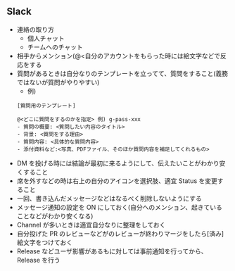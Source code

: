 ## Slack
- 連絡の取り方
    - 個人チャット
    - チームへのチャット
- 相手からメンション(@<自分のアカウントをもらった時には絵文字などで反応をする
- 質問があるときは自分なりのテンプレートを立ってて、質問をすること(義務ではないが質問がやりやすい)
    - 例)
    ```
    [質問用のテンプレート]

    @<どこに質問をするのかを指定> 例) g-pass-xxx
    - 質問の概要: <質問したい内容のタイトル>
    - 背景: <質問をする理由> 
    - 質問内容: <具体的な質問内容>
    - 添付資料など:<写真、PDFファイル、そのほか質問内容を補足してくれるもの>
    ```
- DM を投げる時には結論が最初に来るようにして、伝えたいことがわかり安くすること
- 席を外すなどの時は右上の自分のアイコンを選択肢、適宜 Status を変更すること
- 一回、書き込んだメッセージなどはなるべく削除しないようにする
- メッセージ通知の設定を ON にしておく(自分へのメンション、起きていることなどがわかり安くなる)
- Channel が多いときは適宜自分なりに整理をしておく
- 自分投げた PR のレビューなどがのレビューが終わりマージをしたら[済み]絵文字をつけておく
- Release などユーザ影響があるもに対しては事前通知を行ってから、Release を行う
